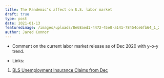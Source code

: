```yaml
---
title: The Pandemic's affect on U.S. labor market
draft: true
type: post
date: 2021-01-13
featuredimage: /images/uploads/8e68aed1-4472-45e0-a141-78454ce6fb64_1_201_a.jpeg
author: Jared Connor
---
```


- Comment on the current labor market release as of Dec 2020 with y-o-y trend. 






- Links: 
1) [BLS Unemployment Insurance Claims from Dec](https://www.dol.gov/ui/data.pdf)
